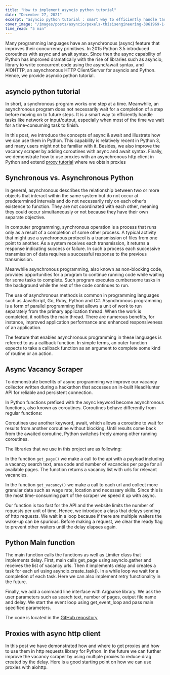```yaml
---
title: "How to implement asyncio python tutorial"
date: "December 27, 2021"
excerpt: "asyncio python tutorial : smart way to efficiently handle tasks like network or input/output, especially for a time-consuming task to finish"
cover_image: "/images/posts/asyncio/pexels-thisisengineering-3861969-1-e1629301351687.jpg"
time_read: "5 min"
---
```


Many programming languages have an asynchronous (async) feature that improves their concurrency primitives. In 2015 Python 3.5 introduced coroutines with async and await syntax. Since then the async capability of Python has improved dramatically with the rise of libraries such as asyncio, library to write concurrent code using the async/await syntax, and AIOHTTP, an asynchronous HTTP Client/Server for asyncio and Python. Hence, we provide asyncio python tutorial.

## asyncio python tutorial

In short, a synchronous program works one step at a time. Meanwhile, an asynchronous program does not necessarily wait for a completion of a step before moving on to future steps. It is a smart way to efficiently handle tasks like network or input/output, especially when most of the time we wait for a time-consuming task to finish.

In this post, we introduce the concepts of async & await and illustrate how we can use them in Python. This capability is relatively recent in Python 3, and many users might not be familiar with it. Besides, we also improve the vacancy scraper by adding coroutines with async and await syntax. Finally, we demonstrate how to use proxies with an asynchronous http client in Python and extend [proxy tutorial](https://dspyt.com/easy-proxy-scraper-and-proxy-usage-in-python) where we obtain proxies

## Synchronous vs. Asynchronous Python

In general, asynchronous describes the relationship between two or more objects that interact within the same system but do not occur at predetermined intervals and do not necessarily rely on each other’s existence to function. They are not coordinated with each other, meaning they could occur simultaneously or not because they have their own separate objective.

In computer programming, synchronous operation is a process that runs only as a result of a completion of some other process. A typical activity that might use a synchronous protocol is a transmission of files from one point to another. As a system receives each transmission, it returns a response indicating success or failure. In such a process each successive transmission of data requires a successful response to the previous transmission.

Meanwhile asynchronous programming, also known as non-blocking code, provides opportunities for a program to continue running code while waiting for some tasks to complete. Such program executes cumbersome tasks in the background while the rest of the code continues to run.

The use of asynchronous methods is common in programming languages such as JavaScript, Go, Ruby, Python and C#. Asynchronous programming is a form of parallel programming that allows a unit of work to run separately from the primary application thread. When the work is completed, it notifies the main thread. There are numerous benefits, for instance, improved application performance and enhanced responsiveness of an application.

The feature that enables asynchronous programming in these languages is referred to as a callback function. In simple terms, an outer function expects to take a callback function as an argument to complete some kind of routine or an action.

## Async Vacancy Scraper

To demonstrate benefits of async programming we improve our vacancy collector written during a hackathon that accesses an in-built HeadHunter API for reliable and persistent connection.

In Python functions prefixed with the async keyword become asynchronous functions, also known as coroutines. Coroutines behave differently from regular functions:

Coroutines use another keyword, await, which allows a coroutine to wait for results from another coroutine without blocking. Until results come back from the awaited coroutine, Python switches freely among other running coroutines.

The libraries that we use in this project are as following:

<script src="https://emgithub.com/embed.js?target=https%3A%2F%2Fgithub.com%2FPfed-prog%2FHeadHunter_async_parser%2Fblob%2Fmain%2Fasync_HH_parser.py%23L1-L10&style=github&showBorder=on&showLineNumbers=on&showFileMeta=on&showCopy=on"></script>

In the function <code>get_page()</code> we make a call to the api with a payload including a vacancy search text, area code and number of vacancies per page for all available pages. The function returns a vacancy list with urls for relevant vacancies.

<script src="https://emgithub.com/embed.js?target=https%3A%2F%2Fgithub.com%2FPfed-prog%2FHeadHunter_async_parser%2Fblob%2Fmain%2Fasync_HH_parser.py%23L12-L28&style=github&showBorder=on&showLineNumbers=on&showFileMeta=on&showCopy=on"></script>

In the function <code>get_vacancy()</code> we make a call to each url and collect more granular data such as wage rate, location and necessary skills. Since this is the most time-consuming part of the scraper we speed it up with async.

<script src="https://emgithub.com/embed.js?target=https%3A%2F%2Fgithub.com%2FPfed-prog%2FHeadHunter_async_parser%2Fblob%2Fmain%2Fasync_HH_parser.py%23L30-L57&style=github&showBorder=on&showLineNumbers=on&showFileMeta=on&showCopy=on"></script>

Our function is too fast for the API and the website limits the number of requests per unit of time. Hence, we introduce a class that delays sending of http requests. We wait in a loop because if there are multiple waiters the wake-up can be spurious. Before making a request, we clear the ready flag to prevent other waiters until the delay elapses again.

<script src="https://emgithub.com/embed.js?target=https%3A%2F%2Fgithub.com%2FPfed-prog%2FHeadHunter_async_parser%2Fblob%2Fmain%2Fasync_HH_parser.py%23L59-L69&style=github&showBorder=on&showLineNumbers=on&showFileMeta=on&showCopy=on"></script>

## Python Main function

The main function calls the functions as well as Limiter class that implements delay. First, main calls get_page using asyncio.gather and receives the list of vacancy urls. Then it implements delay and creates a task for each url using asyncio.create_task(). In a while loop we wait for a completion of each task. Here we can also implement retry functionality in the future.

<script src="https://emgithub.com/embed.js?target=https%3A%2F%2Fgithub.com%2FPfed-prog%2FHeadHunter_async_parser%2Fblob%2Fmain%2Fasync_HH_parser.py%23L76-L97&style=github&showBorder=on&showLineNumbers=on&showFileMeta=on&showCopy=on"></script>

Finally, we add a command line interface with Argparse library. We ask the user parameters such as search text, number of pages, output file name and delay. We start the event loop using get_event_loop and pass main specified parameters.

<script src="https://emgithub.com/embed.js?target=https%3A%2F%2Fgithub.com%2FPfed-prog%2FHeadHunter_async_parser%2Fblob%2Fmain%2Fasync_HH_parser.py%23L99-L113&style=github&showBorder=on&showLineNumbers=on&showFileMeta=on&showCopy=on"></script>

The code is located in the [GitHub repository](https://github.com/Pfed-prog/HeadHunter_async_parser)

## Proxies with async http client

In this post we have demonstrated how and where to get proxies and how to use them in http requests library for Python. In the future we can further improve the vacancy scraper by using multiple proxies to reduce drag created by the delay. Here is a good starting point on how we can use proxies with aiohttp.

<script src="https://emgithub.com/embed.js?target=https%3A%2F%2Fgithub.com%2FPfed-prog%2FHeadHunter_async_parser%2Fblob%2Fmain%2Fasync_parser.py&style=github&showBorder=on&showLineNumbers=on&showFileMeta=on&showCopy=on"></script>
